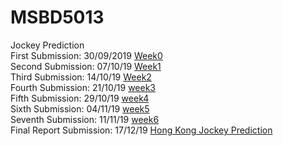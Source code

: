 # MSBD5013
Jockey Prediction  
First Submission: 30/09/2019 [Week0](https://github.com/Lizyll/MSBD5013/tree/master/Week0_TPZG)  
Second Submission: 07/10/19 [Week1](https://github.com/Lizyll/MSBD5013/tree/master/Week1_TPZG)  
Third Submission: 14/10/19 [Week2](https://github.com/Lizyll/MSBD5013/tree/master/Week2_TPZG)  
Fourth Submission: 21/10/19 [week3](https://github.com/Lizyll/MSBD5013/tree/master/Week3_TPZG)  
Fifth Submission: 29/10/19 [week4](https://github.com/Lizyll/MSBD5013/tree/master/Week4_TPZG-1)  
Sixth Submission: 04/11/19 [week5](https://github.com/Lizyll/MSBD5013/tree/master/Week5_TPZG)  
Seventh Submission: 11/11/19 [week6](https://github.com/Lizyll/MSBD5013/tree/master/Week6_TPZG)  
Final Report Submission: 17/12/19 [Hong Kong Jockey Prediction](https://github.com/Lizyll/MSBD5013/blob/master/MSBD5013_ProjectReport_TPZG.pdf)  
